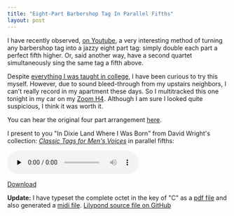 ```yaml
---
title: "Eight-Part Barbershop Tag In Parallel Fifths"
layout: post
---
```


I have recently observed, <a href="http://www.youtube.com/watch?v=8TbBZkh9PIs">on Youtube</a>, a very interesting method of turning any barbershop tag into a jazzy eight part tag: simply double each part a perfect fifth higher. Or, said another way, have a second quartet simultaneously sing the same tag a fifth above.

Despite <a href="http://en.wikipedia.org/wiki/Consecutive_fifths">everything I was taught in college</a>, I have been curious to try this myself. However, due to sound bleed-through from my upstairs neighbors, I can't really record in my apartment these days. So I multitracked this one tonight in my car on my <a href="http://www.amazon.com/gp/product/B000LGA2K6?ie=UTF8&amp;tag=winterjourna-20&amp;linkCode=as2&amp;camp=1789&amp;creative=390957&amp;creativeASIN=B000LGA2K6">Zoom H4</a><img style="border:none !important; margin:0px !important;" src="http://www.assoc-amazon.com/e/ir?t=winterjourna-20&amp;l=as2&amp;o=1&amp;a=B000LGA2K6" border="0" alt="" width="1" height="1" />. Although I am sure I looked quite suspicious, I think it was worth it.

You can hear the original four part arrangement <a href="http://blog.classicalcode.com/2009/05/in-dixie-land-where-i-was-born/">here</a>.

I present to you "In Dixie Land Where I Was Born" from David Wright's collection: <em><a href="http://www.stampedecitychorus.com/classic_tags_men2.pdf">Classic Tags for Men's Voices</a></em> in parallel fifths:

<audio id="wp_mep_20" src="http://jordaneldredge.com/uploads/2009/11/Eight-Part-Parallel-Fifths-In-Dixie-Land-Where-I-Was-Born.mp3" type="audio/mp3"    controls="controls" preload="none"  ></audio>

<a href="http://jordaneldredge.com/uploads/2009/11/Eight-Part-Parallel-Fifths-In-Dixie-Land-Where-I-Was-Born.mp3">Download</a>

<strong>Update:</strong> I have typeset the complete octet in the key of "C" as a <a href="http://jordaneldredge.com/uploads/2009/11/eight-part-dixie-land-tag.pdf">pdf file</a> and also generated a <a href='http://jordaneldredge.com/uploads/2009/11/eight-part-dixie-land-tag.midi'>midi file</a>.
<a href="https://github.com/captbaritone/eldredge-dixie_land_parallel_fifths">Lilypond source file on GitHub</a>
